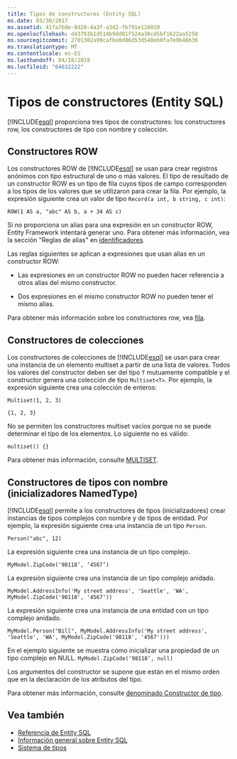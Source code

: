 ```yaml
---
title: Tipos de constructores (Entity SQL)
ms.date: 03/30/2017
ms.assetid: 41fa7bde-8d20-4a3f-a3d2-fb791e128010
ms.openlocfilehash: d43793b1d514b9dd81f524a30cd5bf1622aa5258
ms.sourcegitcommit: 2701302a99cafbe0d86d53d540eb0fa7e9b46b36
ms.translationtype: MT
ms.contentlocale: es-ES
ms.lasthandoff: 04/28/2019
ms.locfileid: "64632222"
---
```

# <a name="constructing-types-entity-sql"></a>Tipos de constructores (Entity SQL)
[!INCLUDE[esql](../../../../../../includes/esql-md.md)] proporciona tres tipos de constructores: los constructores row, los constructores de tipo con nombre y colección.  
  
## <a name="row-constructors"></a>Constructores ROW  
 Los constructores ROW de [!INCLUDE[esql](../../../../../../includes/esql-md.md)] se usan para crear registros anónimos con tipo estructural de uno o más valores. El tipo de resultado de un constructor ROW es un tipo de fila cuyos tipos de campo corresponden a los tipos de los valores que se utilizaron para crear la fila. Por ejemplo, la expresión siguiente crea un valor de tipo `Record(a int, b string, c int)`:  
  
 `ROW(1 AS a, "abc" AS b, a + 34 AS c)`  
  
 Si no proporciona un alias para una expresión en un constructor ROW, Entity Framework intentará generar uno. Para obtener más información, vea la sección "Reglas de alias" en [identificadores](../../../../../../docs/framework/data/adonet/ef/language-reference/identifiers-entity-sql.md).  
  
 Las reglas siguientes se aplican a expresiones que usan alias en un constructor ROW:  
  
- Las expresiones en un constructor ROW no pueden hacer referencia a otros alias del mismo constructor.  
  
- Dos expresiones en el mismo constructor ROW no pueden tener el mismo alias.  
  
 Para obtener más información sobre los constructores row, vea [fila](../../../../../../docs/framework/data/adonet/ef/language-reference/row-entity-sql.md).  
  
## <a name="collection-constructors"></a>Constructores de colecciones  
 Los constructores de colecciones de [!INCLUDE[esql](../../../../../../includes/esql-md.md)] se usan para crear una instancia de un elemento multiset a partir de una lista de valores. Todos los valores del constructor deben ser del tipo `T` mutuamente compatible y el constructor genera una colección de tipo `Multiset<T>`. Por ejemplo, la expresión siguiente crea una colección de enteros:  
  
 `Multiset(1, 2, 3)`  
  
 `{1, 2, 3}`  
  
 No se permiten los constructores multiset vacíos porque no se puede determinar el tipo de los elementos. Lo siguiente no es válido:  
  
 `multiset() {}`  
  
 Para obtener más información, consulte [MULTISET](../../../../../../docs/framework/data/adonet/ef/language-reference/multiset-entity-sql.md).  
  
## <a name="named-type-constructors-namedtype-initializers"></a>Constructores de tipos con nombre (inicializadores NamedType)  
 [!INCLUDE[esql](../../../../../../includes/esql-md.md)] permite a los constructores de tipos (inicializadores) crear instancias de tipos complejos con nombre y de tipos de entidad. Por ejemplo, la expresión siguiente crea una instancia de un tipo `Person`.  
  
 `Person("abc", 12)`  
  
 La expresión siguiente crea una instancia de un tipo complejo.  
  
 `MyModel.ZipCode(‘98118’, ‘4567’)`  
  
 La expresión siguiente crea una instancia de un tipo complejo anidado.  
  
 `MyModel.AddressInfo('My street address', 'Seattle', 'WA', MyModel.ZipCode('98118', '4567'))`  
  
 La expresión siguiente crea una instancia de una entidad con un tipo complejo anidado.  
  
 `MyModel.Person("Bill", MyModel.AddressInfo('My street address', 'Seattle', 'WA', MyModel.ZipCode('98118', '4567')))`  
  
 En el ejemplo siguiente se muestra cómo inicializar una propiedad de un tipo complejo en NULL. `MyModel.ZipCode(‘98118’, null)`  
  
 Los argumentos del constructor se supone que están en el mismo orden que en la declaración de los atributos del tipo.  
  
 Para obtener más información, consulte [denominado Constructor de tipo](../../../../../../docs/framework/data/adonet/ef/language-reference/named-type-constructor-entity-sql.md).  
  
## <a name="see-also"></a>Vea también

- [Referencia de Entity SQL](../../../../../../docs/framework/data/adonet/ef/language-reference/entity-sql-reference.md)
- [Información general sobre Entity SQL](../../../../../../docs/framework/data/adonet/ef/language-reference/entity-sql-overview.md)
- [Sistema de tipos](../../../../../../docs/framework/data/adonet/ef/language-reference/type-system-entity-sql.md)
